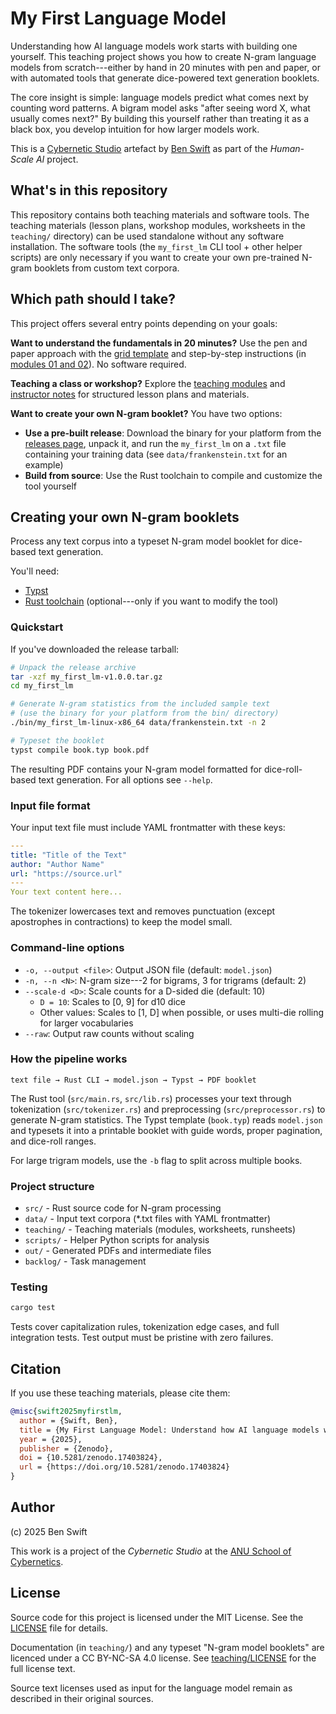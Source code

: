 # My First Language Model

Understanding how AI language models work starts with building one yourself.
This teaching project shows you how to create N-gram language models from
scratch---either by hand in 20 minutes with pen and paper, or with automated
tools that generate dice-powered text generation booklets.

The core insight is simple: language models predict what comes next by counting
word patterns. A bigram model asks "after seeing word X, what usually comes
next?" By building this yourself rather than treating it as a black box, you
develop intuition for how larger models work.

This is a [Cybernetic Studio](https://github.com/ANUcybernetics/) artefact by
[Ben Swift](https://benswift.me) as part of the _Human-Scale AI_ project.

## What's in this repository

This repository contains both teaching materials and software tools. The
teaching materials (lesson plans, workshop modules, worksheets in the
`teaching/` directory) can be used standalone without any software installation.
The software tools (the `my_first_lm` CLI tool + other helper scripts) are only
necessary if you want to create your own pre-trained N-gram booklets from custom
text corpora.

## Which path should I take?

This project offers several entry points depending on your goals:

**Want to understand the fundamentals in 20 minutes?** Use the pen and paper
approach with the [grid template](teaching/out/worksheets/grid.pdf) and
step-by-step instructions (in [modules 01 and 02](teaching/out/modules.pdf)). No
software required.

**Teaching a class or workshop?** Explore the
[teaching modules](teaching/out/modules.pdf) and
[instructor notes](teaching/out/instructors-notes.pdf) for structured lesson
plans and materials.

**Want to create your own N-gram booklet?** You have two options:

- **Use a pre-built release**: Download the binary for your platform from the
  [releases page](https://github.com/benswift/my-first-lm/releases), unpack it,
  and run the `my_first_lm` on a `.txt` file containing your training data (see
  `data/frankenstein.txt` for an example)
- **Build from source**: Use the Rust toolchain to compile and customize the
  tool yourself

## Creating your own N-gram booklets

Process any text corpus into a typeset N-gram model booklet for dice-based text
generation.

You'll need:

- [Typst](https://github.com/typst/typst/)
- [Rust toolchain](https://rustup.rs/) (optional---only if you want to modify
  the tool)

### Quickstart

If you've downloaded the release tarball:

```bash
# Unpack the release archive
tar -xzf my_first_lm-v1.0.0.tar.gz
cd my_first_lm

# Generate N-gram statistics from the included sample text
# (use the binary for your platform from the bin/ directory)
./bin/my_first_lm-linux-x86_64 data/frankenstein.txt -n 2

# Typeset the booklet
typst compile book.typ book.pdf
```

The resulting PDF contains your N-gram model formatted for dice-roll-based text
generation. For all options see `--help`.

### Input file format

Your input text file must include YAML frontmatter with these keys:

```yaml
---
title: "Title of the Text"
author: "Author Name"
url: "https://source.url"
---
Your text content here...
```

The tokenizer lowercases text and removes punctuation (except apostrophes in
contractions) to keep the model small.

### Command-line options

- `-o, --output <file>`: Output JSON file (default: `model.json`)
- `-n, --n <N>`: N-gram size---2 for bigrams, 3 for trigrams (default: 2)
- `--scale-d <D>`: Scale counts for a D-sided die (default: 10)
  - `D = 10`: Scales to [0, 9] for d10 dice
  - Other values: Scales to [1, D] when possible, or uses multi-die rolling for
    larger vocabularies
- `--raw`: Output raw counts without scaling

### How the pipeline works

```
text file → Rust CLI → model.json → Typst → PDF booklet
```

The Rust tool (`src/main.rs`, `src/lib.rs`) processes your text through
tokenization (`src/tokenizer.rs`) and preprocessing (`src/preprocessor.rs`) to
generate N-gram statistics. The Typst template (`book.typ`) reads `model.json`
and typesets it into a printable booklet with guide words, proper pagination,
and dice-roll ranges.

For large trigram models, use the `-b` flag to split across multiple books.

### Project structure

- `src/` - Rust source code for N-gram processing
- `data/` - Input text corpora (\*.txt files with YAML frontmatter)
- `teaching/` - Teaching materials (modules, worksheets, runsheets)
- `scripts/` - Helper Python scripts for analysis
- `out/` - Generated PDFs and intermediate files
- `backlog/` - Task management

### Testing

```bash
cargo test
```

Tests cover capitalization rules, tokenization edge cases, and full integration
tests. Test output must be pristine with zero failures.

## Citation

If you use these teaching materials, please cite them:

```bibtex
@misc{swift2025myfirstlm,
  author = {Swift, Ben},
  title = {My First Language Model: Understand how AI language models work by building one yourself.},
  year = {2025},
  publisher = {Zenodo},
  doi = {10.5281/zenodo.17403824},
  url = {https://doi.org/10.5281/zenodo.17403824}
}
```

## Author

(c) 2025 Ben Swift

This work is a project of the _Cybernetic Studio_ at the
[ANU School of Cybernetics](https://cybernetics.anu.edu.au).

## License

Source code for this project is licensed under the MIT License. See the
[LICENSE](./LICENSE) file for details.

Documentation (in `teaching/`) and any typeset "N-gram model booklets" are
licenced under a CC BY-NC-SA 4.0 license. See
[teaching/LICENSE](./teaching/LICENSE) for the full license text.

Source text licenses used as input for the language model remain as described in
their original sources.
